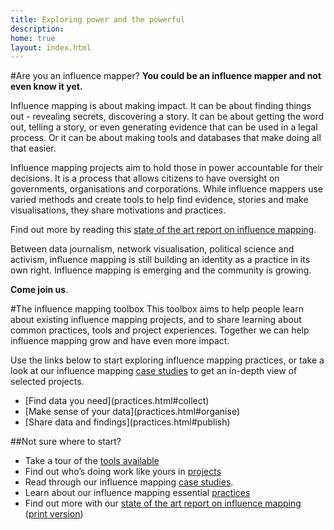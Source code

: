 ```yaml
---
title: Exploring power and the powerful
description: 
home: true
layout: index.html
---
```

#Are you an influence mapper?
__You could be an influence mapper and not even know it yet.__

Influence mapping is about making impact. It can be about finding things out - revealing secrets, discovering a story. It can be about getting the word out, telling a story, or even generating evidence that can be used in a legal process. Or it can be about making tools and databases that make doing all that easier.

Influence mapping projects aim to hold those in power accountable for their decisions. It is a process that allows citizens to have oversight on governments, organisations and corporations. While influence mappers use varied methods and create tools to help find evidence, stories and make visualisations, they share motivations and practices. 

Find out more by reading this [state of the art report on influence mapping](assets/InfluenceMappingStateoftheArt_v0.2.pdf).

Between data journalism, network visualisation, political science and activism, influence mapping is still building an identity as a practice in its own right. Influence mapping is emerging and the community is growing. 

__Come join us__.


#The influence mapping toolbox
This toolbox aims to help people learn about existing influence mapping projects, and to share learning about common practices, tools and project experiences. Together we can help influence mapping grow and have even more impact.

Use the links below to start exploring influence mapping practices, or take a look at our influence mapping [case studies](case_studies.html) to get an in-depth view of selected projects.

<nav><ul class="pager">
<li>[Find data you need](practices.html#collect)</li>
<li>[Make sense of your data](practices.html#organise)</li>
<li>[Share data and findings](practices.html#publish)</li>
</ul></nav>

##Not sure where to start?

 * Take a tour of the [tools available](tools.html)
 * Find out who’s doing work like yours in [projects](projects.html)
 * Read through our influence mapping [case studies](case_studies.html).
 * Learn about our influence mapping essential [practices](practices.html)
 * Find out more with our [state of the art report on influence mapping](assets/influencemapping_soa_dec15_web.pdf) ([print version](assets/influencemapping_soa_dec15.pdf))
<br>
